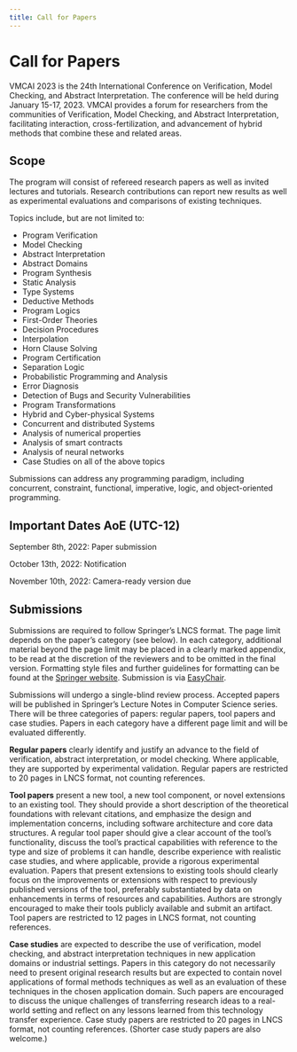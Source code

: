```yaml
---
title: Call for Papers
---
```


# Call for Papers

VMCAI 2023 is the 24th International Conference on Verification, Model Checking, and Abstract Interpretation. The conference will be held during January 15-17, 2023. VMCAI provides a forum for researchers from the communities of Verification, Model Checking, and Abstract Interpretation, facilitating interaction, cross-fertilization, and advancement of hybrid methods that combine these and related areas.

## Scope

The program will consist of refereed research papers as well as invited lectures and tutorials. Research contributions can report new results as well as experimental evaluations and comparisons of existing techniques.

Topics include, but are not limited to:

* Program Verification
* Model Checking
* Abstract Interpretation
* Abstract Domains
* Program Synthesis
* Static Analysis
* Type Systems
* Deductive Methods
* Program Logics
* First-Order Theories
* Decision Procedures
* Interpolation
* Horn Clause Solving
* Program Certification
* Separation Logic
* Probabilistic Programming and Analysis
* Error Diagnosis
* Detection of Bugs and Security Vulnerabilities
* Program Transformations
* Hybrid and Cyber-physical Systems
* Concurrent and distributed Systems
* Analysis of numerical properties
* Analysis of smart contracts
* Analysis of neural networks
* Case Studies on all of the above topics

Submissions can address any programming paradigm, including concurrent, constraint, functional, imperative, logic, and object-oriented programming.

## Important Dates AoE (UTC-12)

September 8th, 2022: Paper submission

October 13th, 2022: Notification

November 10th, 2022: Camera-ready version due

## Submissions

Submissions are required to follow Springer’s LNCS format. The page limit depends on the paper’s category (see below). In each category, additional material beyond the page limit may be placed in a clearly marked appendix, to be read at the discretion of the reviewers and to be omitted in the final version. Formatting style files and further guidelines for formatting can be found at the [Springer website](https://www.springer.com/gp/computer-science/lncs/conference-proceedings-guidelines). Submission is via [EasyChair](https://easychair.org/my/conference?conf=vmcai2023).

Submissions will undergo a single-blind review process. Accepted papers will be published in Springer’s Lecture Notes in Computer Science series. There will be three categories of papers: regular papers, tool papers and case studies. Papers in each category have a different page limit and will be evaluated differently.

**Regular papers** clearly identify and justify an advance to the field of verification, abstract interpretation, or model checking. Where applicable, they are supported by experimental validation. Regular papers are restricted to 20 pages in LNCS format, not counting references.

**Tool papers** present a new tool, a new tool component, or novel extensions to an existing tool. They should provide a short description of the theoretical foundations with relevant citations, and emphasize the design and implementation concerns, including software architecture and core data structures. A regular tool paper should give a clear account of the tool’s functionality, discuss the tool’s practical capabilities with reference to the type and size of problems it can handle, describe experience with realistic case studies, and where applicable, provide a rigorous experimental evaluation. Papers that present extensions to existing tools should clearly focus on the improvements or extensions with respect to previously published versions of the tool, preferably substantiated by data on enhancements in terms of resources and capabilities. Authors are strongly encouraged to make their tools publicly available and submit an artifact. Tool papers are restricted to 12 pages in LNCS format, not counting references.

**Case studies** are expected to describe the use of verification, model checking, and abstract interpretation techniques in new application domains or industrial settings. Papers in this category do not necessarily need to present original research results but are expected to contain novel applications of formal methods techniques as well as an evaluation of these techniques in the chosen application domain. Such papers are encouraged to discuss the unique challenges of transferring research ideas to a real-world setting and reflect on any lessons learned from this technology transfer experience. Case study papers are restricted to 20 pages in LNCS format, not counting references. (Shorter case study papers are also welcome.)
